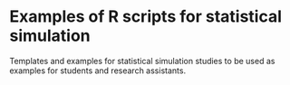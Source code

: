 # Examples of R scripts for statistical simulation

Templates and examples for statistical simulation studies to be used as examples for students and research assistants.
